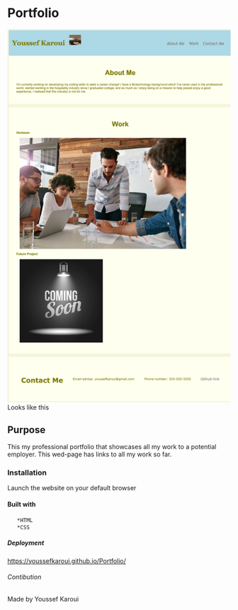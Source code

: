 # Portfolio
![alt text](./assets/images/README-screenshot.png) Looks like this 
## Purpose

This my professional portfolio that showcases all my work to a potential employer. This wed-page has links to all my work so far.


### Installation

Launch the website on your default browser 

#### Built with
      
       *HTML
       *CSS




##### Deployment

https://youssefkaroui.github.io/Portfolio/


###### Contibution 


Made by Youssef Karoui
